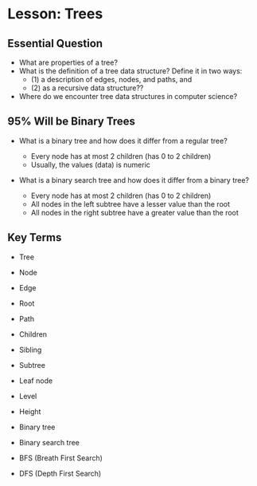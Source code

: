 # Lesson: Trees

## Essential Question
* What are properties of a tree?
* What is the definition of a tree data structure? Define it in two ways: 
    * (1) a description of edges, nodes, and paths, and 
    * (2) as a recursive data structure??
* Where do we encounter tree data structures in computer science?


## 95% Will be Binary Trees
* What is a binary tree and how does it differ from a regular tree?
    * Every node has at most 2 children (has 0 to 2 children)
    * Usually, the values (data) is numeric
    
* What is a binary search tree and how does it differ from a binary tree?
    * Every node has at most 2 children (has 0 to 2 children)
    * All nodes in the left subtree have a lesser value than the root 
    * All nodes in the right subtree have a greater value than the root

## Key Terms
* Tree
* Node
* Edge
* Root
* Path
* Children
* Sibling
* Subtree
* Leaf node
* Level
* Height

* Binary tree
* Binary search tree
* BFS (Breath First Search)
* DFS (Depth First Search)